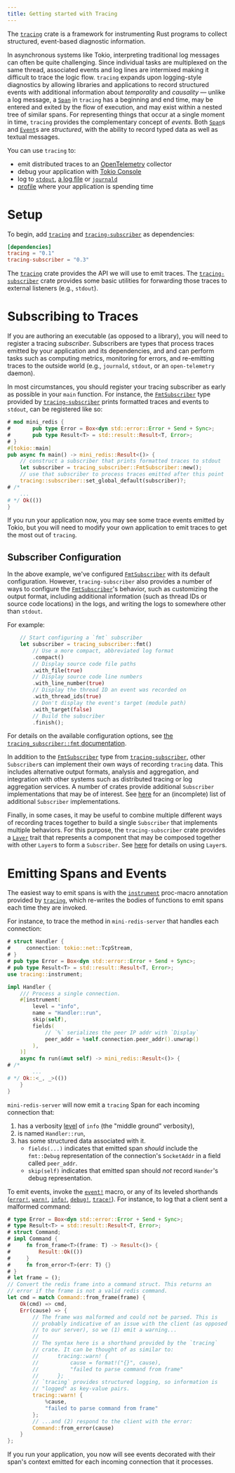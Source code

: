 ```yaml
---
title: Getting started with Tracing
---
```


The [`tracing`] crate is a framework for instrumenting Rust programs to collect
structured, event-based diagnostic information.

In asynchronous systems like Tokio, interpreting traditional log messages can
often be quite challenging. Since individual tasks are multiplexed on the same
thread, associated events and log lines are intermixed making it difficult to
trace the logic flow. `tracing` expands upon logging-style diagnostics by
allowing libraries and applications to record structured events with additional
information about *temporality* and *causality* — unlike a log message, a
[`Span`] in `tracing` has a beginning and end time, may be entered and exited
by the flow of execution, and may exist within a nested tree of similar spans.
For representing things that occur at a single moment in time, `tracing`
provides the complementary concept of *events*. Both [`Span`]s and [`Event`]s
are *structured*, with the ability to record typed data as well as textual
messages.

[`Span`]: https://docs.rs/tracing/latest/tracing/#spans
[`Event`]: https://docs.rs/tracing/latest/tracing/#events

You can use `tracing` to:
- emit distributed traces to an [OpenTelemetry] collector
- debug your application with [Tokio Console]
- log to [`stdout`], [a log file] or [`journald`]
- [profile] where your application is spending time

[`tracing`]: https://docs.rs/tracing
[`tracing-subscriber`]: https://docs.rs/tracing-subscriber
[OpenTelemetry]: https://docs.rs/tracing-opentelemetry
[Tokio Console]: https://docs.rs/console-subscriber
[`stdout`]: https://docs.rs/tracing-subscriber/latest/tracing_subscriber/fmt/index.html
[a log file]: https://docs.rs/tracing-appender/latest/tracing_appender/
[`journald`]: https://docs.rs/tracing-journald/latest/tracing_journald/
[profile]: https://docs.rs/tracing-timing/latest/tracing_timing/

# Setup

To begin, add [`tracing`] and [`tracing-subscriber`] as dependencies:

```toml
[dependencies]
tracing = "0.1"
tracing-subscriber = "0.3"
```

The [`tracing`] crate provides the API we will use to emit traces. The
[`tracing-subscriber`] crate provides some basic utilities for forwarding those
traces to external listeners (e.g., `stdout`).

# Subscribing to Traces

If you are authoring an executable (as opposed to a library), you will need to
register a tracing *subscriber*. Subscribers are types that process traces
emitted by your application and its dependencies, and and can perform tasks
such as computing metrics, monitoring for errors, and re-emitting traces to the
outside world (e.g., `journald`, `stdout`, or an `open-telemetry` daemon).

In most circumstances, you should register your tracing subscriber as early as
possible in your `main` function. For instance, the [`FmtSubscriber`] type
provided by [`tracing-subscriber`] prints formatted traces and events to
`stdout`, can be registered like so:

```rust
# mod mini_redis {
#       pub type Error = Box<dyn std::error::Error + Send + Sync>;
#       pub type Result<T> = std::result::Result<T, Error>;
# }
#[tokio::main]
pub async fn main() -> mini_redis::Result<()> {
    // construct a subscriber that prints formatted traces to stdout
    let subscriber = tracing_subscriber::FmtSubscriber::new();
    // use that subscriber to process traces emitted after this point
    tracing::subscriber::set_global_default(subscriber)?;
# /*
    ...
# */ Ok(())
}
```

[`FmtSubscriber`]: https://docs.rs/tracing-subscriber/latest/tracing_subscriber/fmt/index.html

If you run your application now, you may see some trace events emitted by Tokio,
but you will need to modify your own application to emit traces to get the most
out of `tracing`.

##  Subscriber Configuration

In the above example, we've configured [`FmtSubscriber`] with its default
configuration. However, `tracing-subscriber` also provides a number of ways to
configure the [`FmtSubscriber`]'s behavior, such as customizing the output
format, including additional information (such as thread IDs or source code
locations) in the logs, and writing the logs to somewhere other than `stdout`.

For example:
```rust
    // Start configuring a `fmt` subscriber
    let subscriber = tracing_subscriber::fmt()
        // Use a more compact, abbreviated log format
        .compact()
        // Display source code file paths
        .with_file(true)
        // Display source code line numbers
        .with_line_number(true)
        // Display the thread ID an event was recorded on
        .with_thread_ids(true)
        // Don't display the event's target (module path)
        .with_target(false)
        // Build the subscriber
        .finish();
```

For details on the available configuration options, see [the
`tracing_subscriber::fmt` documentation][fmt-cfg].


In addition to the [`FmtSubscriber`] type from [`tracing-subscriber`], other
`Subscriber`s can implement their own ways of recording `tracing` data. This
includes alternative output formats, analysis and aggregation, and integration
with other systems such as distributed tracing or log aggregation services. A
number of crates provide additional `Subscriber` implementations that may be of
interest. See [here][related-crates] for an (incomplete) list of additional
`Subscriber` implementations.

Finally, in some cases, it may be useful to combine multiple different ways of
recording traces together to build a single `Subscriber` that implements
multiple behaviors. For this purpose, the `tracing-subscriber` crate provides a
[`Layer`] trait that represents a component that may be composed together with
other `Layer`s to form a `Subscriber`. See [here][`Layer`] for details on using
`Layer`s.

[fmt-cfg]: https://docs.rs/tracing-subscriber/latest/tracing_subscriber/fmt/index.html#configuration
[related-crates]: https://docs.rs/tracing/latest/tracing/index.html#related-crates
[`Layer`]: https://docs.rs/tracing-subscriber/latest/tracing_subscriber/layer/index.html

# Emitting Spans and Events

The easiest way to emit spans is with the [`instrument`] proc-macro annotation
provided by [`tracing`], which re-writes the bodies of functions to emit spans
each time they are invoked.

[`instrument`]: https://docs.rs/tracing/latest/tracing/attr.instrument.html

For instance, to trace the method in `mini-redis-server` that handles each
connection:

```rust
# struct Handler {
#     connection: tokio::net::TcpStream,
# }
# pub type Error = Box<dyn std::error::Error + Send + Sync>;
# pub type Result<T> = std::result::Result<T, Error>;
use tracing::instrument;

impl Handler {
    /// Process a single connection.
    #[instrument(
        level = "info",
        name = "Handler::run",
        skip(self),
        fields(
            // `%` serializes the peer IP addr with `Display`
            peer_addr = %self.connection.peer_addr().unwrap()
        ),
    )]
    async fn run(&mut self) -> mini_redis::Result<()> {
# /*
        ...
# */ Ok::<_, _>(())
    }
}
```

`mini-redis-server` will now emit a `tracing` Span for each incoming connection
that:

1. has a verbosity [level] of `info` (the "middle ground" verbosity),
2. is named `Handler::run`,
3. has some structured data associated with it.
    - `fields(...)` indicates that emitted span *should* include
    the `fmt::Debug` representation of the connection's `SocketAddr` in a field
    called `peer_addr`.
    - `skip(self)` indicates that emitted span should *not* record `Hander`'s debug representation.

[level]: https://docs.rs/tracing/latest/tracing/struct.Level.html

To emit events, invoke the [`event!`] macro, or any of its leveled shorthands
([`error!`], [`warn!`], [`info!`], [`debug!`], [`trace!`]). For instance, to
log that a client sent a malformed command:
```rust
# type Error = Box<dyn std::error::Error + Send + Sync>;
# type Result<T> = std::result::Result<T, Error>;
# struct Command;
# impl Command {
#     fn from_frame<T>(frame: T) -> Result<()> {
#         Result::Ok(())
#     }
#     fn from_error<T>(err: T) {}
# }
# let frame = ();
// Convert the redis frame into a command struct. This returns an
// error if the frame is not a valid redis command.
let cmd = match Command::from_frame(frame) {
    Ok(cmd) => cmd,
    Err(cause) => {
        // The frame was malformed and could not be parsed. This is
        // probably indicative of an issue with the client (as opposed
        // to our server), so we (1) emit a warning...
        //
        // The syntax here is a shorthand provided by the `tracing`
        // crate. It can be thought of as similar to:
        //      tracing::warn! {
        //          cause = format!("{}", cause),
        //          "failed to parse command from frame"
        //      };
        // `tracing` provides structured logging, so information is
        // "logged" as key-value pairs.
        tracing::warn! {
            %cause,
            "failed to parse command from frame"
        };
        // ...and (2) respond to the client with the error:
        Command::from_error(cause)
    }
};
```

[`event!`]: https://docs.rs/tracing/*/tracing/macro.event.html
[`error!`]: https://docs.rs/tracing/*/tracing/macro.error.html
[`warn!`]: https://docs.rs/tracing/*/tracing/macro.warn.html
[`info!`]: https://docs.rs/tracing/*/tracing/macro.info.html
[`debug!`]: https://docs.rs/tracing/*/tracing/macro.debug.html
[`trace!`]: https://docs.rs/tracing/*/tracing/macro.trace.html

If you run your application, you now will see events decorated with their span's
context emitted for each incoming connection that it processes.
